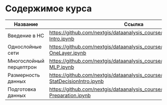 
Содержимое курса
================

Название                | Ссылка
------------------------|-----------------------------------------------------------------------------------
Введение в НС           | https://github.com/nextgis/dataanalysis_course/blob/master/NNets/01-Intro.ipynb 
Однослойные сети        | https://github.com/nextgis/dataanalysis_course/blob/master/NNets/02-OneLayer.ipynb
Многослойный перцептрон | https://github.com/nextgis/dataanalysis_course/blob/master/NNets/03-MLP.ipynb
Размерность данных      | https://github.com/nextgis/dataanalysis_course/blob/master/NNets/04-StatDecisionIntro.ipynb
Подготовка данных       | https://github.com/nextgis/dataanalysis_course/blob/master/NNets/05-Preparation.ipynb

